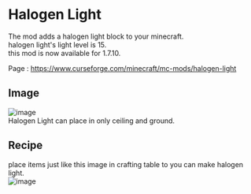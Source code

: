 # Halogen Light
The mod adds a halogen light block to your minecraft.  
halogen light's light level is 15.  
this mod is now available for 1.7.10.

Page : https://www.curseforge.com/minecraft/mc-mods/halogen-light

## Image 

![image](https://user-images.githubusercontent.com/51872161/132948034-5ddb53d8-5df7-4f02-a81c-34161b5c9c6b.png)  
Halogen Light can place in only ceiling and ground. 

## Recipe
place items just like this image in crafting table to you can make halogen light.  
![image](https://user-images.githubusercontent.com/51872161/132688052-52cac89d-b69f-4754-a948-d69249a9112a.png)  
